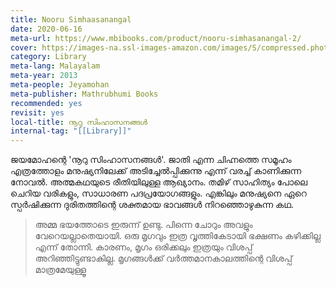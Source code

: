 ```yaml
---
title: Nooru Simhaasanangal
date: 2020-06-16
meta-url: https://www.mbibooks.com/product/nooru-simhasanangal-2/
cover: https://images-na.ssl-images-amazon.com/images/S/compressed.photo.goodreads.com/books/1395813187i/20736747.jpg
category: Library
meta-lang: Malayalam
meta-year: 2013
meta-people: Jeyamohan
meta-publisher: Mathrubhumi Books
recommended: yes
revisit: yes
local-title: നൂറു സിംഹാസനങ്ങൾ
internal-tag: "[[Library]]"
---
```


ജയമോഹന്റെ 'നൂറു സിംഹാസനങ്ങൾ'. ജാതി എന്ന ചിഹ്നത്തെ സമൂഹം എത്രത്തോളം മനുഷ്യനിലേക്ക് അടിച്ചേൽപ്പിക്കുന്നു എന്ന് വരച്ച് കാണിക്കുന്ന നോവൽ. അത്മകഥയുടെ രീതിയിലുള്ള ആഖ്യാനം. തമിഴ് സാഹിത്യം പോലെ ചെറിയ വരികളും, സാധാരണ പദപ്രയോഗങ്ങളും. എങ്കിലും മനുഷ്യനെ ഏറെ സ്പർഷിക്കുന്ന ദുരിതത്തിന്റെ ശക്തമായ ഭാവങ്ങൾ നിറഞ്ഞൊഴുകുന്ന കഥ.

> അമ്മ ഭയത്തോടെ ഇരുന്ന് ഉണ്ടു. പിന്നെ ചോറും അവളും വേറെയല്ലാതെയായി. ഒരു മൃഗവും ഇത്ര വൃത്തികേടായി ഭക്ഷണം കഴിക്കില്ല എന്ന് തോന്നി. കാരണം, മൃഗം ഒരിക്കലും ഇത്രയും വിശപ്പ് അറിഞ്ഞിട്ടുണ്ടാകില്ല. മൃഗങ്ങൾക്ക് വർത്തമാനകാലത്തിന്റെ വിശപ്പ് മാത്രമേയുള്ളൂ